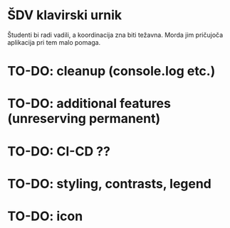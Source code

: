 # ŠDV klavirski urnik

Študenti bi radi vadili, a koordinacija zna biti težavna. Morda jim pričujoča aplikacija pri tem malo pomaga.

# TO-DO: cleanup (console.log etc.)
# TO-DO: additional features (unreserving permanent)
# TO-DO: CI-CD ??
# TO-DO: styling, contrasts, legend
# TO-DO: icon


